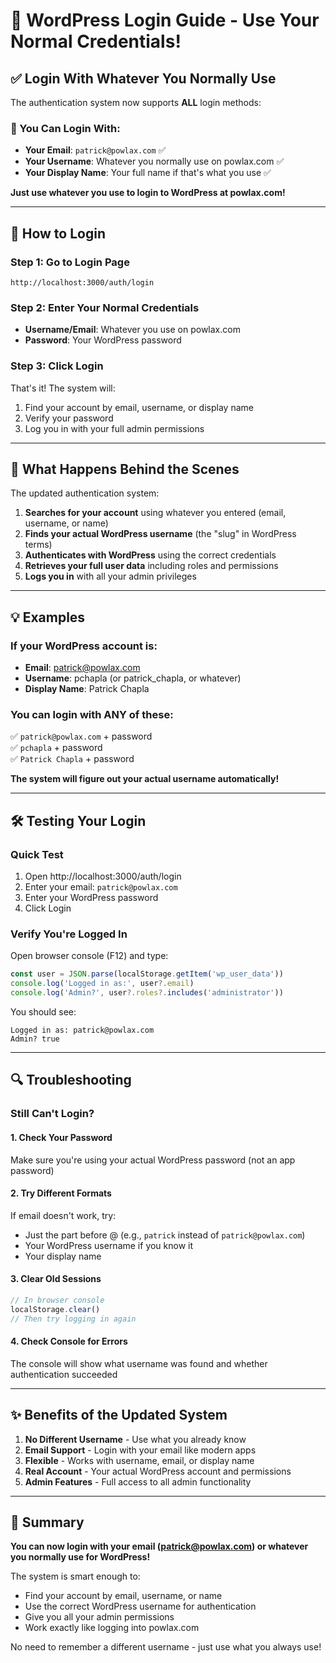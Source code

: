 # 🔐 WordPress Login Guide - Use Your Normal Credentials!

## ✅ Login With Whatever You Normally Use

The authentication system now supports **ALL** login methods:

### 📧 You Can Login With:
- **Your Email**: `patrick@powlax.com` ✅
- **Your Username**: Whatever you normally use on powlax.com ✅  
- **Your Display Name**: Your full name if that's what you use ✅

**Just use whatever you use to login to WordPress at powlax.com!**

---

## 🚀 How to Login

### Step 1: Go to Login Page
```
http://localhost:3000/auth/login
```

### Step 2: Enter Your Normal Credentials
- **Username/Email**: Whatever you use on powlax.com
- **Password**: Your WordPress password

### Step 3: Click Login
That's it! The system will:
1. Find your account by email, username, or display name
2. Verify your password
3. Log you in with your full admin permissions

---

## 🎯 What Happens Behind the Scenes

The updated authentication system:
1. **Searches for your account** using whatever you entered (email, username, or name)
2. **Finds your actual WordPress username** (the "slug" in WordPress terms)
3. **Authenticates with WordPress** using the correct credentials
4. **Retrieves your full user data** including roles and permissions
5. **Logs you in** with all your admin privileges

---

## 💡 Examples

### If your WordPress account is:
- **Email**: patrick@powlax.com
- **Username**: pchapla (or patrick_chapla, or whatever)
- **Display Name**: Patrick Chapla

### You can login with ANY of these:
✅ `patrick@powlax.com` + password  
✅ `pchapla` + password  
✅ `Patrick Chapla` + password  

**The system will figure out your actual username automatically!**

---

## 🛠️ Testing Your Login

### Quick Test
1. Open http://localhost:3000/auth/login
2. Enter your email: `patrick@powlax.com`
3. Enter your WordPress password
4. Click Login

### Verify You're Logged In
Open browser console (F12) and type:
```javascript
const user = JSON.parse(localStorage.getItem('wp_user_data'))
console.log('Logged in as:', user?.email)
console.log('Admin?', user?.roles?.includes('administrator'))
```

You should see:
```
Logged in as: patrick@powlax.com
Admin? true
```

---

## 🔍 Troubleshooting

### Still Can't Login?

#### 1. Check Your Password
Make sure you're using your actual WordPress password (not an app password)

#### 2. Try Different Formats
If email doesn't work, try:
- Just the part before @ (e.g., `patrick` instead of `patrick@powlax.com`)
- Your WordPress username if you know it
- Your display name

#### 3. Clear Old Sessions
```javascript
// In browser console
localStorage.clear()
// Then try logging in again
```

#### 4. Check Console for Errors
The console will show what username was found and whether authentication succeeded

---

## ✨ Benefits of the Updated System

1. **No Different Username** - Use what you already know
2. **Email Support** - Login with your email like modern apps
3. **Flexible** - Works with username, email, or display name
4. **Real Account** - Your actual WordPress account and permissions
5. **Admin Features** - Full access to all admin functionality

---

## 🎉 Summary

**You can now login with your email (patrick@powlax.com) or whatever you normally use for WordPress!**

The system is smart enough to:
- Find your account by email, username, or name
- Use the correct WordPress username for authentication
- Give you all your admin permissions
- Work exactly like logging into powlax.com

No need to remember a different username - just use what you always use!